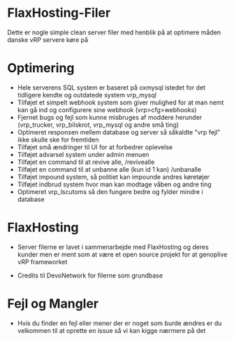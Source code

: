 # FlaxHosting-Filer
 Dette er nogle simple clean server filer med henblik på at optimere måden danske vRP servere køre på


# Optimering
- Hele serverens SQL system er baseret på oxmysql istedet for det tidligere kendte og outdatede system vrp_mysql
- Tilføjet et simpelt webhook system som giver mulighed for at man nemt kan gå ind og configurere sine webhook (vrp>cfg>webhooks)
- Fjernet bugs og fejl som kunne misbruges af moddere herunder (vrp_trucker, vrp_bilskrot, vrp_mysql og andre små ting)
- Optimeret responsen mellem database og server så såkaldte "vrp fejl" ikke skulle ske for fremtiden
- Tilføjet små ændringer til UI for at forbedrer oplevelse
- Tilføjet advarsel system under admin menuen
- Tilføjet en command til at revive alle, /revivealle
- Tilføjet en command til at unbanne alle (kun id 1 kan) /unbanalle
- Tilføjet impound system, så politiet kan impounde andres køretøjer
- Tilføjet indbrud system hvor man kan modtage våben og andre ting
- Optimeret vrp_lscutoms så den fungere bedre og fylder mindre i database



# FlaxHosting
- Server filerne er lavet i sammenarbejde med FlaxHosting og deres kunder men er ment som at være et open source projekt for at genoplive vRP frameworket


- Credits til DevoNetwork for filerne som grundbase



# Fejl og Mangler
- Hvis du finder en fejl eller mener der er noget som burde ændres er du velkommen til at oprette en issue så vi kan kigge nærmere på det
